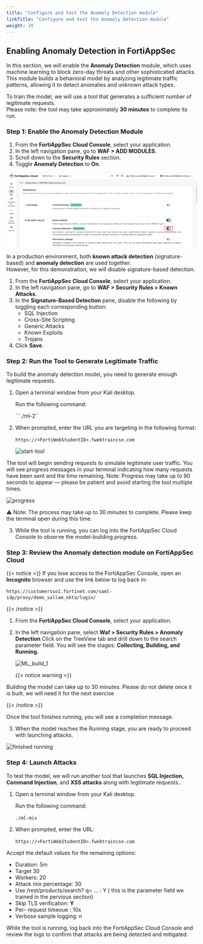 ```yaml
---
title: "Configure and test the Anomaly Detection module"
linkTitle: "Configure and test the Anomaly Detection module"
weight: 20
---
```



## Enabling Anomaly Detection in FortiAppSec

In this section, we will enable the **Anomaly Detection** module, which uses machine learning to block zero-day threats and other sophisticated attacks.  
This module builds a behavioral model by analyzing legitimate traffic patterns, allowing it to detect anomalies and unknown attack types.

To train the model, we will use a tool that generates a sufficient number of legitimate requests.  
Please note: the tool may take approximately **30 minutes** to complete its run.

### Step 1: Enable the Anomaly Detection Module

1. From the **FortiAppSec Cloud Console**, select your application.
2. In the left navigation pane, go to **WAF > ADD MODULES**.
3. Scroll down to the **Security Rules** section.
4. Toggle **Anomaly Detection** to **On**.

![Anomaly-on](anomaly-on.png)


In a production environment, both **known attack detection** (signature-based) and **anomaly detection** are used together.  
However, for this demonstration, we will disable signature-based detection.

1. From the **FortiAppSec Cloud Console**, select your application.
2. In the left navigation pane, go to **WAF > Security Rules > Known Attacks**.
3. In the **Signature-Based Detection** pane, disable the following by toggling each corresponding button:  
   - SQL Injection  
   - Cross-Site Scripting  
   - Generic Attacks  
   - Known Exploits  
   - Trojans  
4. Click **Save**.



### Step 2: Run the Tool to Generate Legitimate Traffic

To build the anomaly detection model, you need to generate enough legitimate requests.

1. Open a terminal window from your Kali desktop.

   Run the following command:

   ```./ml-2`` 

2. When prompted, enter the URL you are targeting in the following format:


   ```https://<FortiWebStudentID>.fwebtraincse.com```

   ![start-tool](ML-2.png)

 The tool will begin sending requests to simulate legitimate user traffic.
 You will see progress messages in your terminal indicating how many requests have been sent and the time remaining.
 Note: Progress may take up to 90 seconds to appear — please be patient and avoid starting the tool multiple times. 

![progress](ML-3.png)


⚠️ Note: The process may take up to 30 minutes to complete. Please keep the terminal open during this time.

3. While the tool is running, you can log into the FortiAppSec Cloud Console to observe the model-building progress.


### Step 3: Review the Anomaly detection module on FortiAppSec Cloud

{{< notice >}}
If you lose access to the FortiAppSec Console, open an <strong>Incognito</strong> browser and use the link below to log back in:

<pre><code>https://customersso1.fortinet.com/saml-idp/proxy/demo_sallam_okta/login/</code></pre>
{{< /notice >}}





1. From the **FortiAppSec Cloud Console**, select your application.
2. In the left navigation pane, select **Waf > Security Rules > Anomaly Detection** 
   Click on the TreeView tab and drill down to the search parameter field. You will see the stages: **Collecting, Building, and Running.**

   ![ML_build_1](ML_build_1.png)

   {{< notice warning >}}

Building the model can take up to 30 minutes. Please do not delete once it is built. we will need it for the next exercise 

{{< /notice >}}

Once the tool finishes running, you will see a completion message.


3. When the model reaches the Running stage, you are ready to proceed with launching attacks.

![finished running](ML-4.png)


### Step 4: Launch Attacks 

To test the model, we will run another tool that launches **SQL Injection, Command Injection**, and **XSS attacks** along with legitimate requests..

1. Open a terminal window from your Kali desktop.

   Run the following command:

   ```./ml-mix``` 

2. When prompted, enter the URL:


   ```https://<FortiWebStudentID>.fwebtraincse.com```

Accept the default values for the remaining options:
 
  - Duration: 5m 
  - Target 30
  - Workers: 20
  - Attack mix percentage: 30 
  - Use /rest/products/search? q= ... : Y ( this is the parameter field we trained in the pervious section)
  - Skip TLS verification: **Y**
  - Per- request timeoue : 10s
  - Verbose sample logging: n 

While the tool is running, log back into the FortiAppSec Cloud Console and review the logs to confirm that attacks are being detected and mitigated.
